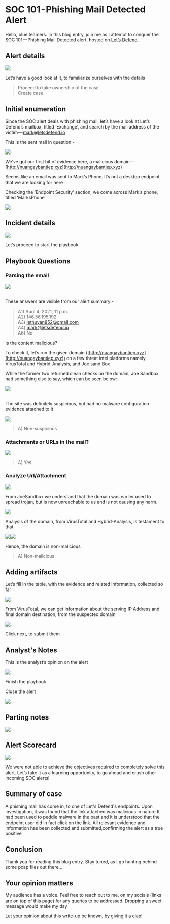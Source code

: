 # SOC 101 - Phishing Mail Detected Alert

Hello, blue teamers. In this blog entry, join me as I attempt to conquer the SOC 101 — Phishing Mail Detected alert, hosted on[ Let’s Defend](https://letsdefend.io).

## Alert details

&#x20;                                           ![](https://cdn-images-1.medium.com/max/1000/1\*KqlRkaOm5oVsrkOPFNE2Pw.png)

Let’s have a good look at it, to familiarize ourselves with the details

> Proceed to take ownership of the case\
> Create case

## Initial enumeration

Since the SOC alert deals with phishing mail, let’s have a look at Let’s Defend’s mailbox, titled ‘Exchange’, and search by the mail address of the victim — [mark@letsdefend.io](mailto:mark@letsdefend.io)

This is the sent mail in question:-

&#x20;                                               ![](https://cdn-images-1.medium.com/max/1000/1\*FuOAk\_aB85QiAfR05uVRQA.png)

We’ve got our first bit of evidence here, a malicious domain — [http://nuangaybantiep.xyz](http://nuangaybantiep.xyz)

Seems like an email was sent to Mark’s Phone. It’s not a desktop endpoint that we are looking for here

Checking the ‘Endpoint Security’ section, we come across Mark’s phone, titled ‘MarksPhone’&#x20;

&#x20;                                               ![](https://cdn-images-1.medium.com/max/1000/1\*mEKTfcSzI6vXh1RjJzrucQ.png)

## Incident details&#x20;

&#x20;                                                ![](https://cdn-images-1.medium.com/max/1000/1\*thV-8FOIpMRccpX7s6W8Ew.png)

Let’s proceed to start the playbook

## Playbook Questions

### Parsing the email

&#x20;                                                 ![](https://cdn-images-1.medium.com/max/1000/1\*RrpxJe7xOaa0JU2\_4k8yfA.png)

\
These answers are visible from our alert summary:-

> A1) April 4, 2021, 11 p.m.\
> A2) 146.56.195.192\
> A3) [lethuyan852@gmail.com](mailto:lethuyan852@gmail.com)\
> A4) [mark@letsdefend.io](mailto:mark@letsdefend.io)\
> A6) No

Is the content malicious?

To check it, let’s run the given domain ([http://nuangaybantiep.xyz](http://nuangaybantiep.xyz)) on a few threat intel platforms namely VirusTotal and Hybrid-Analysis, and Joe sand Box

While the former two returned clean checks on the domain, Joe Sandbox had something else to say, which can be seen below:-

&#x20;                                            ![](https://cdn-images-1.medium.com/max/1000/1\*mnA07tmYEmUJnxhmxbeDjg.png)

\
The site was definitely suspicious, but had no malware configuration evidence attached to it&#x20;

&#x20;                                              ![](https://cdn-images-1.medium.com/max/1000/1\*33fs072\_3B76w8g7SIJ-Ng.png)

> A) Non-suspicious

### Attachments or URLs in the mail?

&#x20;                                                ![](https://cdn-images-1.medium.com/max/1000/1\*Vut6kvw370bCTqKc9g7F0g.png)

> A) Yes

### Analyze Url/Attachment

&#x20;                                                ![](https://cdn-images-1.medium.com/max/1000/1\*xjhkXiMQEx2kAgPI5UaahA.png)

From JoeSandbox we understand that the domain was earlier used to spread trojan, but is now unreachable to us and is not causing any harm.

&#x20;                                            ![](https://cdn-images-1.medium.com/max/1000/1\*i-WvTue4wCa\_AcDn-oKoOA.png)

Analysis of the domain, from VirusTotal and Hybrid-Analysis, is testament to that

&#x20;         ![](https://cdn-images-1.medium.com/max/1500/1\*HfOuqTAagMuyaPsDcjDtmg.png)![](https://cdn-images-1.medium.com/max/250/1\*yM0kuoGA7vwaXBTf9yPUEA.png)

Hence, the domain is non-malicious

> A) Non-malicious

## Adding artifacts

Let’s fill in the table, with the evidence and related information, collected so far

&#x20;                                         ![](https://cdn-images-1.medium.com/max/1000/1\*nbjG2GephmMBwTrQvUiMSw.png)

From VirusTotal, we can get information about the serving IP Address and final domain destination, from the suspected domain

&#x20;                                             ![](https://cdn-images-1.medium.com/max/1000/1\*U4HaIgLxZrUGe3KsNZF3Iw.png)

Click next, to submit them

## Analyst's Notes

This is the analyst’s opinion on the alert

&#x20;                                               ![](https://cdn-images-1.medium.com/max/1000/1\*uIiryO1dZQx1QbrR\_NdBgQ.png)

Finish the playbook

Close the alert

&#x20;                                              ![](https://cdn-images-1.medium.com/max/1000/1\*NYENEYtcUx-f52bnqCAzRw.png)

## Parting notes

&#x20;                                             ![](https://cdn-images-1.medium.com/max/1000/1\*EjSRnc1CqEUQY78EeAJt9g.png)

## Alert Scorecard

&#x20;                                            ![](https://cdn-images-1.medium.com/max/1000/1\*zaOyL6cM6BRJ8p6MB-tvCQ.png)

We were not able to achieve the objectives required to completely solve this alert. Let’s take it as a learning opportunity, to go ahead and crush other incoming SOC alerts!

## Summary of case

A phishing mail has come in, to one of Let's Defend's endpoints. Upon investigation, it was found that the link attached was malicious in nature.It had been used to peddle malware in the past and it is understood that the endpoint user did in fact click on the link. All relevant evidence and information has been collected and submitted,confirming the alert as a true positive&#x20;

## Conclusion

Thank you for reading this blog entry. Stay tuned, as I go hunting behind some pcap files out there....

## Your opinion matters

My audience has a voice. Feel free to reach out to me, on my socials (links are on top of this page) for any queries to be addressed. Dropping a sweet message would make my day

Let your opinion about this write-up be known, by giving it a clap!
